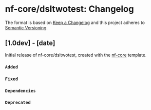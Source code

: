 # nf-core/dsltwotest: Changelog

The format is based on [Keep a Changelog](https://keepachangelog.com/en/1.0.0/)
and this project adheres to [Semantic Versioning](https://semver.org/spec/v2.0.0.html).

## [1.0dev] - [date]

Initial release of nf-core/dsltwotest, created with the [nf-core](https://nf-co.re/) template.

### `Added`

### `Fixed`

### `Dependencies`

### `Deprecated`
